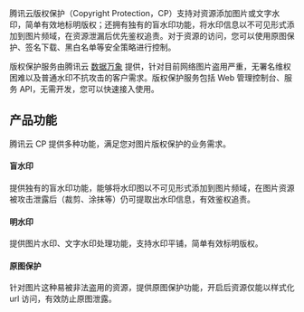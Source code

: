 腾讯云版权保护（Copyright Protection，CP）支持对资源添加图片或文字水印，简单有效地标明版权；还拥有独有的盲水印功能，将水印信息以不可见形式添加到图片频域，在资源泄漏后优先鉴权追责。对于资源的访问，您可以使用原图保护、签名下载、黑白名单等安全策略进行控制。
 
版权保护服务由腾讯云 [数据万象](https://cloud.tencent.com/document/product/460) 提供，针对目前网络图片盗用严重，无署名维权困难以及普通水印不抗攻击的客户需求。版权保护服务包括 Web 管理控制台、服务 API，无需开发，您可以快速接入使用。

## 产品功能

腾讯云 CP 提供多种功能，满足您对图片版权保护的业务需求。

#### 盲水印

提供独有的盲水印功能，能够将水印图以不可见形式添加到图片频域，在图片资源被攻击泄露后（裁剪、涂抹等）仍可提取出水印信息，有效鉴权追责。

#### 明水印
提供图片水印、文字水印处理功能，支持水印平铺，简单有效标明版权。

#### 原图保护

针对图片这种易被非法盗用的资源，提供原图保护功能，开启后资源仅能以样式化 url 访问，有效防止原图泄露。
